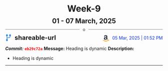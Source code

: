 <h1 style="text-align:center; margin-bottom:10px">Week-9</h1>
<h2 style="text-align:center; margin:0px">01 - 07 March, 2025</h2>
<div style="display: flex; align-items: center; justify-content: center;">
  <hr style="flex: 1; background-color: gray;" />
  <span style="padding: 0 10px;font-weight:bold; color:gray">o</span>
  <hr style="flex: 1; background-color: gray;" />
</div>

<div style="display: flex; justify-content: space-between; align-items:end;">
  <div style="display:flex">
      <img src="../assets/branch.svg" alt="GitHub Logo"  style="width:20px; margin:0 10px 0 0">
      <h3 style="margin: 0; padding:0; font-weight: bold; font-size:20px;">shareable-url</h3>
  </div>
  <div style="display:flex">
  <img src="../assets/amazon.svg" alt="Amazon Logo" style="width:20px">
    <span style="color:rgb(16, 54, 226); text-align: right; margin:0 0 0 10px; padding:0px;">05 Mar, 2025 | 01:52 PM</span>
  </div>
</div>

**_Commit:_** <code style="color: red; font-weight: bold;">eb29c72a</code>
**Message:** Heading is dynamic
**Description:**
- Heading is dynamic
---
